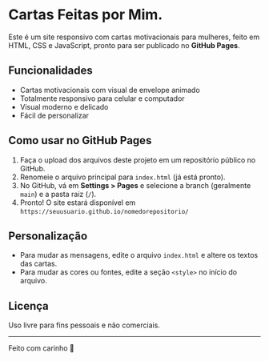 # Cartas Feitas por Mim.

Este é um site responsivo com cartas motivacionais para mulheres, feito em HTML, CSS e JavaScript, pronto para ser publicado no **GitHub Pages**.

## Funcionalidades
- Cartas motivacionais com visual de envelope animado
- Totalmente responsivo para celular e computador
- Visual moderno e delicado
- Fácil de personalizar

## Como usar no GitHub Pages
1. Faça o upload dos arquivos deste projeto em um repositório público no GitHub.
2. Renomeie o arquivo principal para `index.html` (já está pronto).
3. No GitHub, vá em **Settings > Pages** e selecione a branch (geralmente `main`) e a pasta raiz (`/`).
4. Pronto! O site estará disponível em `https://seuusuario.github.io/nomedorepositorio/`

## Personalização
- Para mudar as mensagens, edite o arquivo `index.html` e altere os textos das cartas.
- Para mudar as cores ou fontes, edite a seção `<style>` no início do arquivo.

## Licença
Uso livre para fins pessoais e não comerciais.

---
Feito com carinho 💜 